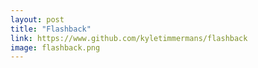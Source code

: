 ```yaml
---
layout: post
title: "Flashback"
link: https://www.github.com/kyletimmermans/flashback
image: flashback.png
---
```

